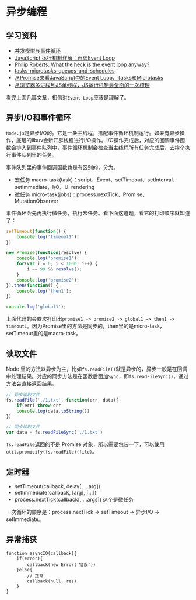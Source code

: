 # 异步编程

## 学习资料

- [并发模型与事件循环](https://developer.mozilla.org/zh-CN/docs/Web/JavaScript/EventLoop)
- [JavaScript 运行机制详解：再谈Event Loop](http://www.ruanyifeng.com/blog/2014/10/event-loop.html)
- [Philip Roberts: What the heck is the event loop anyway?](https://2014.jsconf.eu/speakers/philip-roberts-what-the-heck-is-the-event-loop-anyway.html)
- [tasks-microtasks-queues-and-schedules](https://jakearchibald.com/2015/tasks-microtasks-queues-and-schedules/)
- [从Promise来看JavaScript中的Event Loop、Tasks和Microtasks](https://github.com/creeperyang/blog/issues/21)
- [从浏览器多进程到JS单线程，JS运行机制最全面的一次梳理](http://www.dailichun.com/2018/01/21/js_singlethread_eventloop.html)

看完上面几篇文章，相信对`Event Loop`应该是理解了。

## 异步I/O和事件循环

`Node.js`是异步I/O的。它是一条主线程，搭配事件循环机制运行。如果有异步操作，底层的libuv会新开辟线程进行I/O操作。I/O操作完成后，对应的回调事件函数会排入到事件队列中，事件循环机制会检查当主线程所有任务完成后，去挨个执行事件队列里的任务。

事件队列里的事件回调函数也是有区别的，分为。
- 宏任务 macro-task(task)：script、Event、setTimeout、setInterval、setImmediate、I/O、UI rendering
- 微任务 micro-task(jobs)：process.nextTick、Promise、MutationObserver

事件循环会先再执行微任务，执行宏任务。看下面这道题，看它的打印顺序就知道了：

```javascript
setTimeout(function() {
    console.log('timeout1');
})

new Promise(function(resolve) {
    console.log('promise1');
    for(var i = 0; i < 1000; i++) {
        i == 99 && resolve();
    }
    console.log('promise2');
}).then(function() {
    console.log('then1');
})

console.log('global1');
```

上面代码的会依次打印出`promise1 -> promise2 -> global1 -> then1 -> timeout1`。因为Promise里的方法是同步的，then里的是micro-task，setTimeout里的是macro-task。


## 读取文件

Node 里的方法以异步为主，比如`fs.readFile()`就是异步的，异步一般是在回调中处理结果。对应的同步方法是在函数后面加`Sync`，即`fs.readFileSync()`，通过方法会直接返回结果。

```javascript
// 异步读取文件
fs.readFile('./1.txt', function(err, data){
    if(err) throw err
    console.log(data.toString())
})

// 同步读取文件
var data = fs.readFileSync('./1.txt')
```
`fs.readFile`返回的不是 Promise 对象，所以需要包装一下，可以使用 `util.promisify(fs.readFile)(file)`。


## 定时器

- setTimeout(callback, delay[, …arg])
- setImmediate(callback, [arg], [...])
- process.nextTick(callback[, ...args])  这个是微任务

一次循环的顺序是：process.nextTick -> setTimeout -> 异步I/O -> setImmediate。

## 异常捕获

```
function asyncIO(callback){
    if(error){
        callback(new Error('错误'))
    }else{
        // 正常
        callback(null, res)
    }
}
```
